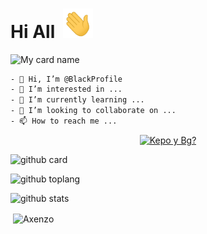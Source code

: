 # Hi All &nbsp;<a href="Hey"><img src="https://raw.githubusercontent.com/Viz-Zer/Viz-Zer/main/Assets/Hi.gif" width="48px"></a>

![My card name](https://cardivo.vercel.app/api?name=BlackProfile&description=Hi,%20Welcome%20To%20My%20Profile%20❤&image=https://avatars.githubusercontent.com/u/98068926?s=120&v=4?v=4&backgroundColor=%23ecf0f1&&github=@BlackPofile.&twitter=&pattern=leaf&colorPattern=%23eaeaea)


```bash
- 👋 Hi, I’m @BlackProfile
- 👀 I’m interested in ...
- 🌱 I’m currently learning ...
- 💞️ I’m looking to collaborate on ...
- 📫 How to reach me ...
```
<p align="center"> <a href="BlackProfile"><img width="170px" height="24" src="https://komarev.com/ghpvc/?username=BlackProfile&label=PROFILE%20VISITORS&color=green&style=flat-square" alt="Kepo y Bg?" /></a> </p>
<!---
BlackProfile/BlackProfile is a ✨ special ✨ repository because its `README.md` (this file) appears on your GitHub profile.
You can click the Preview link to take a look at your changes.
--->

![github card](https://github-readme-stats.vercel.app/api/pin/?username=BlackProfile&repo=ALPHABOT-MD-BY-ZEEONEOFC&heme=dark)

![github toplang](https://github-readme-stats.vercel.app/api/top-langs/?username=BlackProfile&layout=compact&theme=nightowl)

![github stats](https://github-readme-stats.vercel.app/api?username=BlackProfile&show_icons=true&theme=nightowl)

<p>&nbsp;<img align="center" src="https://github-readme-stats.vercel.app/api?username=BlackProfile&show_icons=true&theme=nightowl" alt="Axenzo" /></p> 

